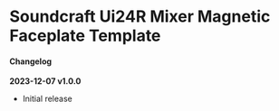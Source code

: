 # Soundcraft Ui24R Mixer Magnetic Faceplate Template

#### Changelog

**2023-12-07 v1.0.0**
* Initial release